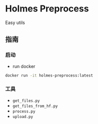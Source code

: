 # Holmes Preprocess
Easy utils

## 指南

### 启动
- run docker
```bash
docker run -it holmes-preprocess:latest
```

### 工具

- `get_files.py`
- `get_files_from_hf.py`
- `process.py`
- `upload.py`

